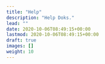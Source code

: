 ```yaml
---
title: "Help"
description: "Help Doks."
lead: ""
date: 2020-10-06T08:49:15+00:00
lastmod: 2020-10-06T08:49:15+00:00
draft: true
images: []
weight: 10
---
```

